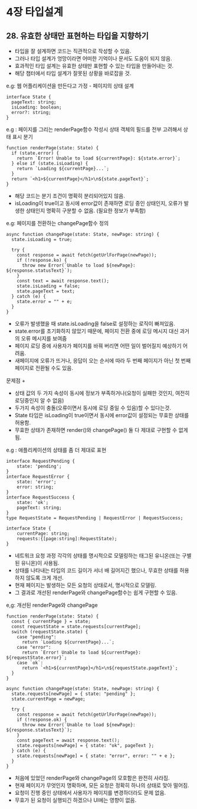 # 4장 타입설계

## 28. 유효한 상태만 표현하는 타입을 지향하기

- 타입을 잘 설계하면 코드는 직관적으로 작성할 수 있음.
- 그러나 타입 설계가 엉망이라면 어떠한 기억이나 문서도 도움이 되지 않음.
- 효과적인 타입 설계는 유효한 상태만 표현할 수 있는 타입을 만들어내는 것.
- 해당 챕터에서 타입 설계가 잘못된 상황을 바로잡을 것.

e.g: 웹 어플리케이션을 만든다고 가정 - 페이지의 상태 설계

```tsx
interface State {
  pageText: string;
  isLoading: boolean;
  error?: string;
}
```

e.g : 페이지를 그리는 renderPage함수 작성시 상태 객체의 필드를 전부 고려해서 상태 표시 분기

```tsx
function renderPage(state: State) {
  if (state.error) {
    return `Error! Unable to load ${currentPage}: ${state.error}`;
  } else if (state.isLoading) {
    return `Loading ${currentPage}...`;
  }
  return `<h1>${currentPage}</h1>\n${state.pageText}`;
}
```

- 해당 코드는 분기 조건이 명확히 분리되어있지 않음.
- isLoading이 true이고 동시에 error값이 존재하면 로딩 중인 상태인지, 오류가 발생한 상태인지 명확히 구분할 수 없음. (필요한 정보가 부족함)

e.g: 페이지를 전환하는 changePage함수 정의

```tsx
async function changePage(state: State, newPage: string) {
  state.isLoading = true;

  try {
    const response = await fetch(getUrlForPage(newPage));
    if (!response.ko) {
      throw new Error(`Unable to load ${newPage}: ${response.statusText}`);
    }
    const text = await response.text();
    state.isLoading = false;
    state.pageText = text;
  } catch (e) {
    state.error = "" + e;
  }
}
```

- 오류가 발생했을 때 state.isLoading을 false로 설정하는 로직이 빠져있음.
- state.error를 초기화하지 않았기 때문에, 페이지 전환 중에 로딩 메시지 대신 과거의 오류 메시지를 보여줌
- 페이지 로딩 중에 사용자가 페이지를 바꿔 버리면 어떤 일이 벌어질지 예상하기 어려움.
- 새페이지에 오류가 뜨거나, 응답이 오는 순서에 따라 두 번째 페이지가 아닌 첫 번째 페이지로 전환될 수도 있음.

문제점 +

- 상태 값의 두 가지 속성이 동시에 정보가 부족하거나(요청이 실패한 것인지, 여전히 로딩중인지 알 수 없음)
- 두가지 속성이 충돌(오류이면서 동시에 로딩 중일 수 있음)할 수 있다는것.
- State 타입은 isLoading이 true이면서 동시에 error값이 설정되는 무효한 상태를 허용함.
- 무효한 상태가 존재하면 render()와 changePage() 둘 다 제대로 구현할 수 없게됨.

e.g : 애플리케이션의 상태를 좀 더 제대로 표현

```tsx
interface RequestPending {
	state: 'pending';
}
interface RequestError {
	state: 'error';
	error: string;
}
interface RequestSuccess {
	state: 'ok';
	pageText: string;
}
type RequestState = RequestPending | RequestError | RequestSuccess;

interface State {
	currentPage: string;
	requests:{[page:string]:RequestState);
}
```

- 네트워크 요청 과정 각각의 상태를 명시적으로 모델링하는 태그된 유니온(또는 구별된 유니온)이 사용됨.
- 상태를 나타내는 타입의 코드 길이가 서너 배 길어지긴 했으나, 무효한 상태를 허용하지 않도록 크게 개선.
- 현재 페이지는 발생하는 모든 요청의 상태로서, 명시적으로 모델링.
- 그 결과로 개선된 renderPage와 changePage함수는 쉽게 구현할 수 있음.

e,g: 개선된 renderPage와 changePage

```tsx
function renderPage(state: State) {
  const { currentPage } = state;
  const requestState = state.requests[currentPage];
  switch (requestState.state) {
    case "pending":
      return `Loading ${currentPage}...`;
    case "error":
      return `Error! Unable to load ${currentPage}: ${requestState.error}`;
    case `ok`:
      return `<h1>${currentPage}</h1>\n${requestState.pageText}`;
  }
}

async function changePage(state: State, newPage: string) {
  state.requests[newPage] = { state: "pending" };
  state.currentPage = newPage;

  try {
    const response = await fetch(getUrlForPage(newPage));
    if (!response.ok) {
      throw new Error(`Unable to load ${newPage}: ${response.statusText}`);
    }
    const pageText = await response.text();
    state.requests[newPage] = { state: "ok", pageText };
  } catch (e) {
    state.requests[newPage] = { state: "error", error: "" + e };
  }
}
```

- 처음에 있었던 renderPage와 changePage의 모호함은 완전히 사라짐.
- 현재 페이지가 무엇인지 명확하며, 모든 요청은 정확히 하나의 상태로 맞아 떨어짐.
- 요청이 진행 중인 상태에서 사용자가 페이지를 변경하더라도 문제 없음.
- 무효가 된 요청이 실행되긴 하겠으나 UI에는 영향이 없음.
